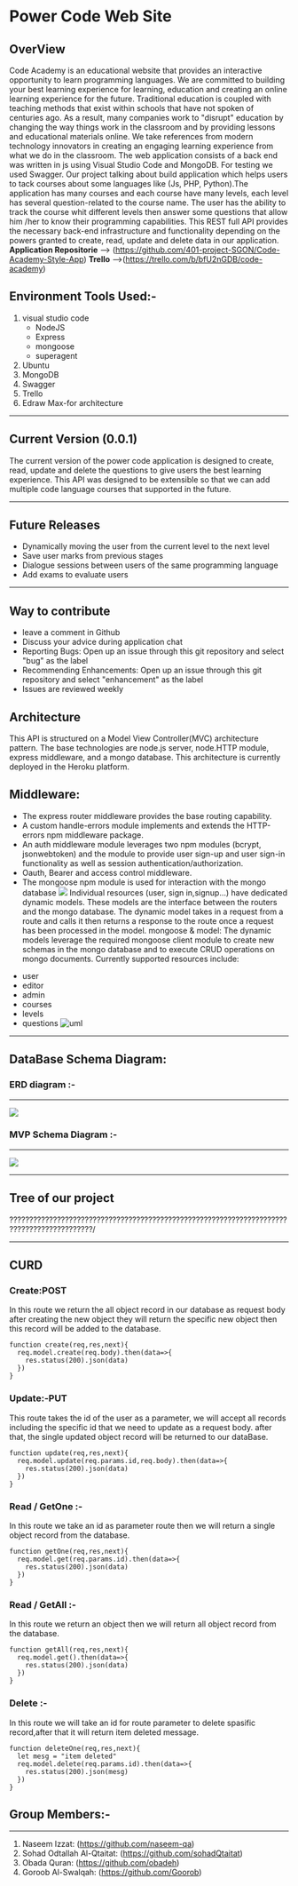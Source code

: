 # Power Code Web Site
## OverView 
Code Academy is an educational website that provides an interactive opportunity to learn programming languages. We are committed to building your best learning experience for learning, education and creating an online learning experience for the future.
Traditional education is coupled with teaching methods that exist within schools that have not spoken of centuries ago. As a result, many companies work to "disrupt" education by changing the way things work in the classroom and by providing lessons and educational materials online. We take references from modern technology innovators in creating an engaging learning experience from what we do in the classroom.
The web application consists of a back end was written in js using Visual Studio Code and MongoDB. For testing we used Swagger. Our project talking about build application which helps users to tack courses about some languages like (Js, PHP, Python).The application has many courses and each course have many levels, each level has several question-related to the course name. The user has the ability to track the course whit different levels then answer some questions that allow him /her to know their programming capabilities.
This REST full API provides the necessary back-end infrastructure and functionality depending on the powers granted to create, read, update and delete data in our application.
**Application Repositorie**  --> (https://github.com/401-project-SGON/Code-Academy-Style-App)
**Trello** -->(https://trello.com/b/bfU2nGDB/code-academy)
## Environment Tools Used:- 
 
1. visual studio code
   * NodeJS
   * Express 
   * mongoose
   * superagent
2. Ubuntu
3. MongoDB
4. Swagger
5. Trello
6. Edraw Max-for architecture
 ***
## Current Version (0.0.1)
The current version of the power code application is designed to create, read, update and delete the questions to give users the best learning experience.
This API was designed to be extensible so that we can add multiple code language courses that supported in the future.
***
## Future Releases
 * Dynamically moving the user from the current level to the next level
 * Save user marks from previous stages
 * Dialogue sessions between users of the same programming language
 * Add exams to evaluate users
***
## Way to contribute
- leave a comment in Github
- Discuss your advice during application chat 
- Reporting Bugs: Open up an issue through this git repository and select "bug" as the label
- Recommending Enhancements: Open up an issue through this git repository and select "enhancement" as the label
- Issues are reviewed weekly
## Architecture
This API is structured on a Model View Controller(MVC) architecture pattern. The base technologies are node.js server, node.HTTP module, express middleware, and a mongo database. This architecture is currently deployed in the Heroku platform.
## Middleware:
* The express router middleware provides the base routing capability.
* A custom handle-errors module implements and extends the HTTP-errors npm middleware package.
* An auth middleware module leverages two npm modules (bcrypt, jsonwebtoken) and the module to provide user sign-up and user sign-in functionality as well as session authentication/authorization.
* Oauth, Bearer and access control middleware.
* The mongoose npm module is used for interaction with the mongo database
![](assets/flow.png)
Individual resources (user, sign in,signup...) have dedicated dynamic models. These models are the interface between the routers and the mongo database. The dynamic model takes in a request from a route and calls it then returns a response to the route once a request has been processed in the model.
mongoose & model: The dynamic models leverage the required mongoose client module to create new schemas in the mongo database and to execute CRUD operations on mongo documents. Currently supported resources include:
- user
- editor
- admin
- courses
- levels
- questions
![uml]()
***
## DataBase Schema Diagram:
### ERD diagram :-
*** 
![](assets/ERD.png)
### MVP Schema Diagram :-
*** 
![](assets/schema.png)
****
## Tree of our project 
???????????????????????????????????????????????????????????????????????????????????????????/
***
## CURD 
### Create:POST
In this route we return the all object record in our database as request body after creating the new object they will return the specific new object then this record will be added to the database.
```
function create(req,res,next){
  req.model.create(req.body).then(data=>{
    res.status(200).json(data)
  })
}
```
### Update:-PUT
This route takes the id of the user as a parameter, we will accept all records including the specific id that we need to update as a request body. after that, the single updated object record will be returned to our dataBase.  
```
function update(req,res,next){
  req.model.update(req.params.id,req.body).then(data=>{
    res.status(200).json(data)
  })
}
```
### Read / GetOne :-
In this route we take an id as parameter route then we will return a single object record from the database.
```
function getOne(req,res,next){
  req.model.get(req.params.id).then(data=>{
    res.status(200).json(data)
  })
}
```
### Read / GetAll :- 
In this route we return an object then we will return all object record from the database.
```
function getAll(req,res,next){
  req.model.get().then(data=>{
    res.status(200).json(data)
  })
}
```
### Delete :- 
In this route we will take an id for route parameter to delete spasific record,after that it will return item deleted message.
```
function deleteOne(req,res,next){
  let mesg = "item deleted"
  req.model.delete(req.params.id).then(data=>{
    res.status(200).json(mesg)
  })
}
```
## Group Members:-
***
1. Naseem Izzat: (https://github.com/naseem-qa)
2. Sohad Odtallah Al-Qtaitat: (https://github.com/sohadQtaitat)
3. Obada Quran: (https://github.com/obadeh)
4. Goroob Al-Swalqah: (https://github.com/Goorob)

